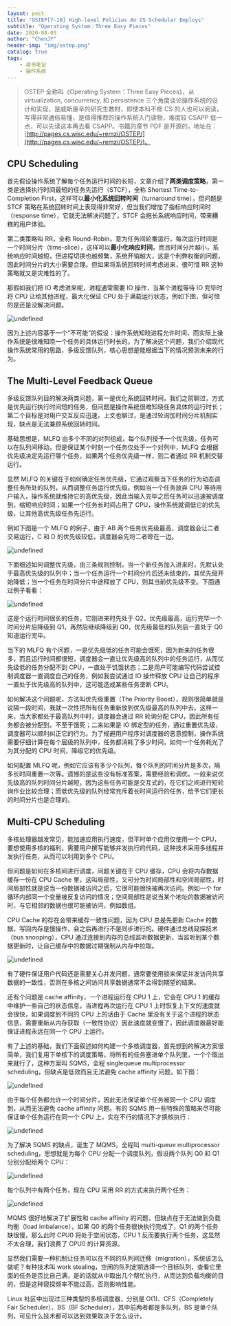 ```yaml
---
layout: post
title: "OSTEP[7-10] High-level Policies An OS Scheduler Employs"
subtitle: "Operating System：Three Easy Pieces"
date: 2020-08-03
author: "ChenJY"
header-img: "img/ostep.png"
catalog: true
tags: 
    - 读书笔记
    - 操作系统
---
```


> OSTEP 全称叫《Operating System：Three Easy Pieces》，从 virtualization, concurrency, 和 persistence 三个角度谈论操作系统的设计和实现，是威斯康辛的研究生教材，即使本科不修 CS 的人也可以阅读，写得非常通俗易懂，是值得推荐的操作系统入门读物，难度较 CSAPP 低一点，可以先读这本再去看 CSAPP。书籍的章节 PDF 是开源的，地址在：[http://pages.cs.wisc.edu/~remzi/OSTEP/](http://pages.cs.wisc.edu/~remzi/OSTEP/)。
> 

## CPU Scheduling

首先假设操作系统了解每个任务运行时间的长短，文章介绍了**两类调度策略**，第一类是选择执行时间最短的任务先运行（STCF），全称 Shortest Time-to-Completion First，这样可以**最小化系统回转时间**（turnaround time），但问题是 STCF 策略在系统回转时间上表现得非常好，但当我们增加了指标响应时间时（response time），它就无法解决问题了，STCF 会拖长系统响应时间，带来糟糕的用户体验。

第二类策略叫 RR，全称 Round-Robin，意为任务间轮番运行，每次运行时间是一个时间分片（time-slice），这样可以**最小化响应时间**，而且时间分片越小，系统响应时间越短，但进程切换也越频繁，系统开销越大，这是个利弊权衡的问题，因此时间分片的大小需要合理。但如果将系统回转时间考虑进来，很可惜 RR 这种策略就又是灾难性的了。

那假如我们把 IO 考虑进来呢，进程通常需要 IO 操作，当某个进程等待 IO 完毕时将 CPU 让给其他进程，最大化保证 CPU 处于满载运行状态，例如下图，但可惜的是还是没解决问题。

![undefined](http://ww1.sinaimg.cn/large/c3beb895ly1ghdexizonpj215g0s3783.jpg)

因为上述内容基于一个“不可能”的假设：操作系统知晓进程允许时间，而实际上操作系统是很难知晓一个任务的具体运行时长的。为了解决这个问题，我们介绍现代操作系统常用的思路，多级反馈队列，核心思想是能根据当下的情况预测未来的行为。

## The Multi-Level Feedback Queue

多级反馈队列目的解决两类问题，第一是优化系统回转时间，我们之前聊过，方式是优先运行执行时间短的任务，但问题是操作系统很难知晓任务具体的运行时长；第二个目标是对用户交互反应迅速，上文也聊过，是通过轮询加时间分片机制实现，缺点是无法兼顾系统回转时间。

基础思想是，MLFQ 由多个不同的对列组成，每个队列授予一个优先级，任务可以在队列间移动，但是保证某个时刻一个任务仅处于一个对列中，MLFQ 会根据优先级决定先运行哪个任务，如果两个任务优先级一样，则二者通过 RR 机制交替运行。

显然 MLFQ 的关键在于如何确定任务优先级，它通过观察当下任务的行为动态调整任务所处的队列，从而调整任务运行优先级。例如当一个任务放弃 CPU 等待用户输入，操作系统就维持它的高优先级，因此当输入完毕之后任务可以迅速被调度到，缩短响应时间；如果一个任务长时间占用了 CPU，操作系统就调低它的优先级，让其他高优先级任务先运行。

例如下图是一个 MLFQ 的例子，由于 AB 两个任务优先级最高，调度器会让二者交易运行，C 和 D 的优先级较低，调度器会先将二者晾在一边。

![undefined](http://ww1.sinaimg.cn/large/c3beb895ly1ghdexvb7fpj20zk0mw402.jpg)

下面细述如何调整优先级，由三条规则控制，当一个新任务加入进来时，先默认处于最高优先级的队列中；当一个任务运行一个时间分片后还未结束的，其优先级开始降低；当一个任务在时间分片中途释放了 CPU，则其当前优先级不变。下面通过例子看看：

![undefined](http://ww1.sinaimg.cn/large/c3beb895ly1ghdey2wfwfj20ze0iqgmi.jpg)

这是个运行时间很长的任务，它刚进来时先处于 Q2，优先级最高，运行完毕一个时间分片后降级到 Q1，再然后继续降级到 Q0，优先级最低的队列后一直处于 Q0 知道运行完毕。

当下的 MLFQ 有个问题，一是优先级低的任务可能会饿死，因为新来的任务很多，而且运行时间都很短，调度器会一直让优先级高的队列中的任务运行，从而优先级低的任务分配不到 CPU，一直处于饥饿状态；二是用户可能编写代码尝试控制调度器一直调度自己的任务，例如我尝试通过 IO 操作释放 CPU 让自己的程序一直处于优先级高的队列中，这可能造成某些任务垄断 CPU。

如何解决这个问题呢，方法叫优先级重置（The Priority Boost），规则很简单就是说隔一段时间，我就一次性把所有任务重新放到优先级最高的队列中去。这样一来，当大家都处于最高队列中时，调度器会通过 RR 轮询分配 CPU，因此所有任务都会被分配到，不至于饿死；二来如果是 IO 绑定型的任务，通过重置优先级，调度器可以顺利纠正它的行为。为了规避用户程序对调度器的恶意控制，操作系统需要仔细计算在每个层级的队列中，任务都消耗了多少时间，如何一个任务耗光了为其分配的 CPU 时间，降级它的优先级。

如何配置 MLFQ 呢，例如它应该有多少个队列，每个队列的时间分片是多次，隔多长时间重置一次等。遗憾的是这些没有标准答案，需要经验和调优。一般来说优先级高的队列时间分片越短，因为这些任务可能是交互式的，在它们之间进行短轮询作业比较合理；而低优先级的队列经常充斥着长时间运行的任务，给予它们更长的时间分片也是合理的。

## Multi-CPU Scheduling

多核处理器越发常见，能加速应用执行速度，但平时单个应用仅使用一个 CPU，要想使用多核的福利，需要用户撰写能够并发执行的代码，这种技术采用多线程并发执行任务，从而可以利用到多个 CPU。

但问题是如何在多核间进行调度，问题关键在于 CPU 缓存，CPU 会将内存数据缓存一份在 CPU Cache 里，这叫局部性，又可分为时间局部性和空间局部性，时间局部性就是说当一份数据被访问之后，它很可能很快被再次访问。例如一个 for 循环内部同一个变量被反复访问的情况；空间局部性是说当某个地址的数据被访问时，与它相邻的数据也很可能被访问，例如数组。

CPU Cache 的存在会带来缓存一致性问题，因为 CPU 总是先更新 Cache 的数据，写回内存是慢操作，会之后再进行不是同步进行的。硬件通过总线窥探技术（bus snooping），CPU 通过连接到内存的总线监听数据更新，当监听到某个数据更新时，让自己缓存中的数据过期强制从内存中拉取。

![undefined](http://ww1.sinaimg.cn/large/c3beb895ly1ghdeybqgb6j20kw0dsjsd.jpg)

有了硬件保证用户代码还是需要关心并发问题，通常要使用锁来保证并发访问共享数据的一致性，否则在多核之间访问共享数据通常不会得到期望的结果。

还有个问题是 cache affinity，一个进程运行在 CPU 1 上，它会在 CPU 1 的缓存中维护一些自己的状态信息，当进程再次运行在 CPU 1 上时恢复上下文的速度就会很快，如果调度到不同的 CPU 上的话由于 Cache 里没有关于这个进程的状态信息，需要重新从内存获取（一致性协议）因此速度就变慢了，因此调度器最好能保证进程永远在同一个 CPU 上运行。

有了上述的基础，我们下面叙述如何构建一个多核调度器，首先想到的解决方案很简单，我们复用下单核下的调度策略，将所有的任务塞进单个队列里，一个个取出来就行了，这种方案叫 SQMS，全程 singlequeue multiprocessor scheduling，但缺点是低效而且无法避免 cache affinity 问题，如下图：

![undefined](http://ww1.sinaimg.cn/large/c3beb895ly1ghdeykuqu4j215g0l943h.jpg)

由于每个任务都允许一个时间分片，因此无法保证单个任务被同一个 CPU 调度到，从而无法避免 cache affinity 问题。有的 SQMS 用一些特殊的策略来尽可能保证单个任务运行在同一个 CPU 上，实在不行的情况下才换核执行：

![undefined](http://ww1.sinaimg.cn/large/c3beb895ly1ghdeysdtn9j21560d6dgy.jpg)

为了解决 SQMS 的缺点，诞生了 MQMS，全程叫 multi-queue multiprocessor scheduling，思想就是为每个 CPU 分配一个调度队列，假设两个队列 Q0 和 Q1 分别分配给两个 CPU：

![undefined](http://ww1.sinaimg.cn/large/c3beb895ly1ghdeyz63jpj214m04pmxb.jpg)

每个队列中有两个任务，现在 CPU 采用 RR 的方式来执行两个任务：

![undefined](http://ww1.sinaimg.cn/large/c3beb895ly1ghdez69vwjj215g080jse.jpg)

MQMS 很好地解决了扩展性和 cache affinity 的问题，但缺点在于无法做到负载均衡（load imbalance），如果 Q0 的两个任务很快执行完成了，Q1 的两个任务缺很慢，那么此时 CPU0 将处于空闲状态，CPU 1 反而要执行两个任务，这显然不太合理，我们浪费了 CPU0 的计算资源。

显然我们需要一种机制让任务可以在不同的队列间迁移（migration），系统该怎么做呢？有种技术叫 work stealing，空闲的队列定期选择一个目标队列，查看它里面的任务是否比自己满，是的话就从中取出几个帮忙执行，从而达到负载均衡的目的，但是这种窥探频率不能过高，否则影响性能。

Linux 社区中出现过三种类型的多核调度器，分别是 O(1)、CFS（Completely Fair Scheduler）、BS（BF Scheduler），其中前两者都是多队列，BS 是单个队列，可见什么技术都可以达到效果取决于怎么设计。


